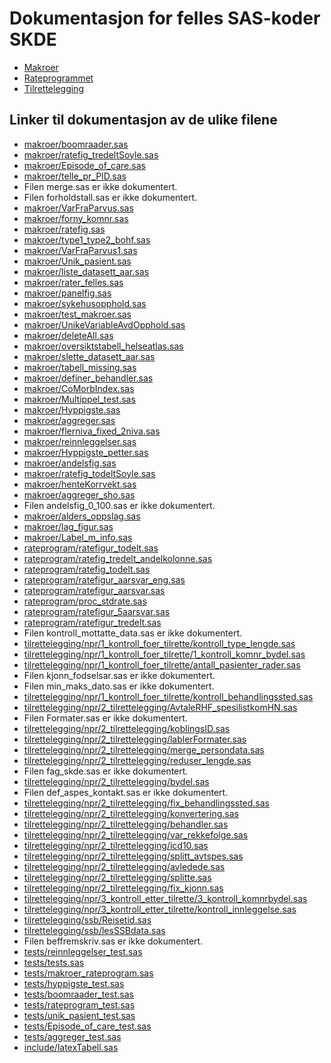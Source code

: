 # Dokumentasjon for felles SAS-koder SKDE

- [Makroer](makroer_doc)
- [Rateprogrammet](rateprogram_doc)
- [Tilrettelegging](tilrettelegging_doc)


## Linker til dokumentasjon av de ulike filene

- [makroer/boomraader.sas](boomraader)
- [makroer/ratefig_tredeltSoyle.sas](ratefig_tredeltSoyle)
- [makroer/Episode_of_care.sas](Episode_of_care)
- [makroer/telle_pr_PID.sas](telle_pr_PID)
- Filen merge.sas er ikke dokumentert.
- Filen forholdstall.sas er ikke dokumentert.
- [makroer/VarFraParvus.sas](VarFraParvus)
- [makroer/forny_komnr.sas](forny_komnr)
- [makroer/ratefig.sas](ratefig)
- [makroer/type1_type2_bohf.sas](type1_type2_bohf)
- [makroer/VarFraParvus1.sas](VarFraParvus1)
- [makroer/Unik_pasient.sas](Unik_pasient)
- [makroer/liste_datasett_aar.sas](liste_datasett_aar)
- [makroer/rater_felles.sas](rater_felles)
- [makroer/panelfig.sas](panelfig)
- [makroer/sykehusopphold.sas](sykehusopphold)
- [makroer/test_makroer.sas](test_makroer)
- [makroer/UnikeVariableAvdOpphold.sas](UnikeVariableAvdOpphold)
- [makroer/deleteAll.sas](deleteAll)
- [makroer/oversiktstabell_helseatlas.sas](oversiktstabell_helseatlas)
- [makroer/slette_datasett_aar.sas](slette_datasett_aar)
- [makroer/tabell_missing.sas](tabell_missing)
- [makroer/definer_behandler.sas](definer_behandler)
- [makroer/CoMorbIndex.sas](CoMorbIndex)
- [makroer/Multippel_test.sas](Multippel_test)
- [makroer/Hyppigste.sas](Hyppigste)
- [makroer/aggreger.sas](aggreger)
- [makroer/flerniva_fixed_2niva.sas](flerniva_fixed_2niva)
- [makroer/reinnleggelser.sas](reinnleggelser)
- [makroer/Hyppigste_petter.sas](Hyppigste_petter)
- [makroer/andelsfig.sas](andelsfig)
- [makroer/ratefig_todeltSoyle.sas](ratefig_todeltSoyle)
- [makroer/henteKorrvekt.sas](henteKorrvekt)
- [makroer/aggreger_sho.sas](aggreger_sho)
- Filen andelsfig_0_100.sas er ikke dokumentert.
- [makroer/alders_oppslag.sas](alders_oppslag)
- [makroer/lag_figur.sas](lag_figur)
- [makroer/Label_m_info.sas](Label_m_info)
- [rateprogram/ratefigur_todelt.sas](ratefigur_todelt)
- [rateprogram/ratefig_tredelt_andelkolonne.sas](ratefig_tredelt_andelkolonne)
- [rateprogram/ratefig_todelt.sas](ratefig_todelt)
- [rateprogram/ratefigur_aarsvar_eng.sas](ratefigur_aarsvar_eng)
- [rateprogram/ratefigur_aarsvar.sas](ratefigur_aarsvar)
- [rateprogram/proc_stdrate.sas](proc_stdrate)
- [rateprogram/ratefigur_5aarsvar.sas](ratefigur_5aarsvar)
- [rateprogram/ratefigur_tredelt.sas](ratefigur_tredelt)
- Filen kontroll_mottatte_data.sas er ikke dokumentert.
- [tilrettelegging/npr/1_kontroll_foer_tilrette/kontroll_type_lengde.sas](kontroll_type_lengde)
- [tilrettelegging/npr/1_kontroll_foer_tilrette/1_kontroll_komnr_bydel.sas](1_kontroll_komnr_bydel)
- [tilrettelegging/npr/1_kontroll_foer_tilrette/antall_pasienter_rader.sas](antall_pasienter_rader)
- Filen kjonn_fodselsar.sas er ikke dokumentert.
- Filen min_maks_dato.sas er ikke dokumentert.
- [tilrettelegging/npr/1_kontroll_foer_tilrette/kontroll_behandlingssted.sas](kontroll_behandlingssted)
- [tilrettelegging/npr/2_tilrettelegging/AvtaleRHF_spesilistkomHN.sas](AvtaleRHF_spesilistkomHN)
- Filen Formater.sas er ikke dokumentert.
- [tilrettelegging/npr/2_tilrettelegging/koblingsID.sas](koblingsID)
- [tilrettelegging/npr/2_tilrettelegging/lablerFormater.sas](lablerFormater)
- [tilrettelegging/npr/2_tilrettelegging/merge_persondata.sas](merge_persondata)
- [tilrettelegging/npr/2_tilrettelegging/reduser_lengde.sas](reduser_lengde)
- Filen fag_skde.sas er ikke dokumentert.
- [tilrettelegging/npr/2_tilrettelegging/bydel.sas](bydel)
- Filen def_aspes_kontakt.sas er ikke dokumentert.
- [tilrettelegging/npr/2_tilrettelegging/fix_behandlingssted.sas](fix_behandlingssted)
- [tilrettelegging/npr/2_tilrettelegging/konvertering.sas](konvertering)
- [tilrettelegging/npr/2_tilrettelegging/behandler.sas](behandler)
- [tilrettelegging/npr/2_tilrettelegging/var_rekkefolge.sas](var_rekkefolge)
- [tilrettelegging/npr/2_tilrettelegging/icd10.sas](icd10)
- [tilrettelegging/npr/2_tilrettelegging/splitt_avtspes.sas](splitt_avtspes)
- [tilrettelegging/npr/2_tilrettelegging/avledede.sas](avledede)
- [tilrettelegging/npr/2_tilrettelegging/splitte.sas](splitte)
- [tilrettelegging/npr/2_tilrettelegging/fix_kjonn.sas](fix_kjonn)
- [tilrettelegging/npr/3_kontroll_etter_tilrette/3_kontroll_komnrbydel.sas](3_kontroll_komnrbydel)
- [tilrettelegging/npr/3_kontroll_etter_tilrette/kontroll_innleggelse.sas](kontroll_innleggelse)
- [tilrettelegging/ssb/Reisetid.sas](Reisetid)
- [tilrettelegging/ssb/lesSSBdata.sas](lesSSBdata)
- Filen beffremskriv.sas er ikke dokumentert.
- [tests/reinnleggelser_test.sas](reinnleggelser_test)
- [tests/tests.sas](tests)
- [tests/makroer_rateprogram.sas](makroer_rateprogram)
- [tests/hyppigste_test.sas](hyppigste_test)
- [tests/boomraader_test.sas](boomraader_test)
- [tests/rateprogram_test.sas](rateprogram_test)
- [tests/unik_pasient_test.sas](unik_pasient_test)
- [tests/Episode_of_care_test.sas](Episode_of_care_test)
- [tests/aggreger_test.sas](aggreger_test)
- [include/latexTabell.sas](latexTabell)

